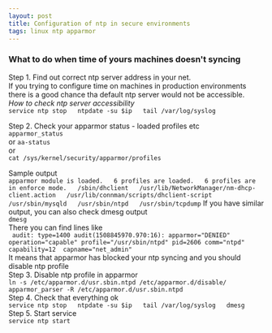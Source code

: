 ```yaml
---
layout: post
title: Configuration of ntp in secure environments
tags: linux ntp apparmor
---
```

### What to do when time of yours machines doesn't syncing  

Step 1. Find out correct ntp server address in your net.  
If you trying to configure time on machines in production environments there is a good chance tha default ntp server would not be accessible.  
_How to check ntp server accessibility_  
``service ntp stop  
ntpdate -su $ip  
tail /var/log/syslog``  

Step 2. Check your apparmor status - loaded profiles etc  
``apparmor_status``  
or
``aa-status``  
or  
``cat /sys/kernel/security/apparmor/profiles``  

Sample output  
``apparmor module is loaded.  
6 profiles are loaded.  
6 profiles are in enforce mode.  
   /sbin/dhclient  
   /usr/lib/NetworkManager/nm-dhcp-client.action  
   /usr/lib/connman/scripts/dhclient-script  
   /usr/sbin/mysqld  
   /usr/sbin/ntpd  
   /usr/sbin/tcpdump``
If you have similar output, you can also check dmesg output  
``dmesg``  
There you can find lines like  
`` audit: type=1400 audit(1508845970.970:16): apparmor="DENIED" operation="capable" profile="/usr/sbin/ntpd" pid=2606 comm="ntpd" capability=12  capname="net_admin"``  
It means that apparmor has blocked your ntp syncing and you should disable ntp profile     
Step 3. Disable ntp profile in apparmor  
``ln -s /etc/apparmor.d/usr.sbin.ntpd /etc/apparmor.d/disable/  
apparmor_parser -R /etc/apparmor.d/usr.sbin.ntpd``  
Step 4. Check that everything ok  
``service ntp stop  
ntpdate -su $ip  
tail /var/log/syslog  
dmesg``  
Step 5. Start service  
``service ntp start``  
